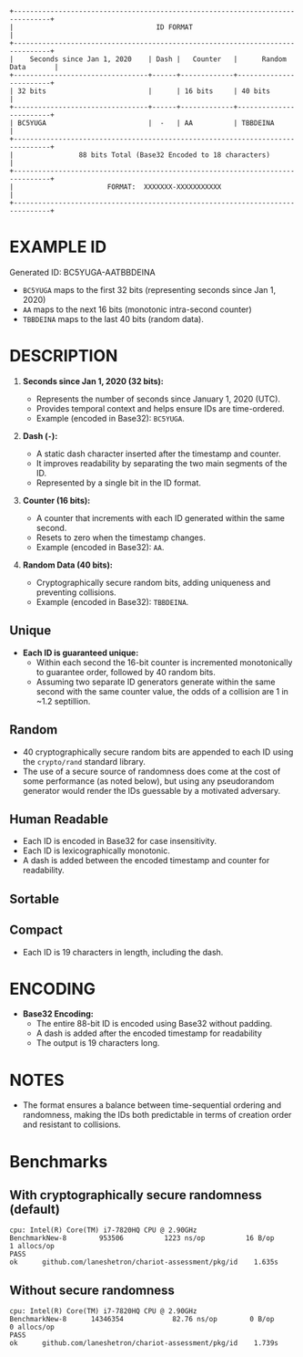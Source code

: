 ```
+-------------------------------------------------------------------------------+
|                                   ID FORMAT                                   |
+-------------------------------------------------------------------------------+
|    Seconds since Jan 1, 2020    | Dash |   Counter   |      Random Data       |
+---------------------------------+------+-------------+------------------------+
| 32 bits                         |      | 16 bits     | 40 bits                |
+---------------------------------+------+-------------+------------------------+
| BC5YUGA                         |  -   | AA          | TBBDEINA               |
+-------------------------------------------------------------------------------+
|                88 bits Total (Base32 Encoded to 18 characters)                |
+-------------------------------------------------------------------------------+
|                       FORMAT:  XXXXXXX-XXXXXXXXXXX                            |
+-------------------------------------------------------------------------------+
```

# EXAMPLE ID

Generated ID: BC5YUGA-AATBBDEINA

- `BC5YUGA` maps to the first 32 bits (representing seconds since Jan 1, 2020)
- `AA` maps to the next 16 bits (monotonic intra-second counter)
- `TBBDEINA` maps to the last 40 bits (random data).

# DESCRIPTION

1. **Seconds since Jan 1, 2020 (32 bits):**
   - Represents the number of seconds since January 1, 2020 (UTC).
   - Provides temporal context and helps ensure IDs are time-ordered.
   - Example (encoded in Base32): `BC5YUGA`.

2. **Dash (`-`):**
   - A static dash character inserted after the timestamp and counter.
   - It improves readability by separating the two main segments of the ID.
   - Represented by a single bit in the ID format.

3. **Counter (16 bits):**
   - A counter that increments with each ID generated within the same second.
   - Resets to zero when the timestamp changes.
   - Example (encoded in Base32): `AA`.

4. **Random Data (40 bits):**
   - Cryptographically secure random bits, adding uniqueness and preventing collisions.
   - Example (encoded in Base32): `TBBDEINA`.

## Unique
- **Each ID is guaranteed unique:**
  - Within each second the 16-bit counter is incremented monotonically to guarantee order, followed by 40 random bits.
  - Assuming two separate ID generators generate within the same second with the same counter value, the odds of a collision are 1 in ~1.2 septillion.

## Random
- 40 cryptographically secure random bits are appended to each ID using the `crypto/rand` standard library.
- The use of a secure source of randomness does come at the cost of some performance (as noted below), but using any pseudorandom generator would render the IDs guessable by a motivated adversary.

## Human Readable
- Each ID is encoded in Base32 for case insensitivity.
- Each ID is lexicographically monotonic.
- A dash is added between the encoded timestamp and counter for readability.

## Sortable

## Compact
- Each ID is 19 characters in length, including the dash.

# ENCODING

- **Base32 Encoding:**
  - The entire 88-bit ID is encoded using Base32 without padding.
  - A dash is added after the encoded timestamp for readability
  - The output is 19 characters long.

# NOTES

- The format ensures a balance between time-sequential ordering and randomness, making the IDs both predictable in terms of creation order and resistant to collisions.


# Benchmarks

## With cryptographically secure randomness (default)

```
cpu: Intel(R) Core(TM) i7-7820HQ CPU @ 2.90GHz
BenchmarkNew-8   	  953506	      1223 ns/op	      16 B/op	       1 allocs/op
PASS
ok  	github.com/laneshetron/chariot-assessment/pkg/id	1.635s
```

## Without secure randomness

```
cpu: Intel(R) Core(TM) i7-7820HQ CPU @ 2.90GHz
BenchmarkNew-8   	14346354	        82.76 ns/op	       0 B/op	       0 allocs/op
PASS
ok  	github.com/laneshetron/chariot-assessment/pkg/id	1.739s
```
